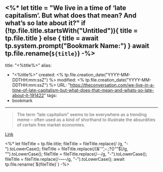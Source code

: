 <%*
let title = "We live in a time of ‘late capitalism’. But what does that mean? And what’s so late about it?"
if (!tp.file.title.startsWith("Untitled")){
	title = tp.file.title
} else {
	title = await tp.system.prompt("Bookmark Name:")
}
await tp.file.rename(`${title}`)
-%>
---
title: "<%title%>"
alias:
- "<%title%>"
created: <% tp.file.creation_date("YYYY-MM-DDTHH:mm:ssZ") %>
modified: <% tp.file.creation_date("YYYY-MM-DDTHH:mm:ssZ") %>
URL:  "https://theconversation.com/we-live-in-a-time-of-late-capitalism-but-what-does-that-mean-and-whats-so-late-about-it-191422"
tags:
- bookmark
---

> The term “late capitalism” seems to be everywhere as a trending meme – often used as a kind of shorthand to illustrate the absurdities of certain free market economies.

[Link](https://theconversation.com/we-live-in-a-time-of-late-capitalism-but-what-does-that-mean-and-whats-so-late-about-it-191422)

<%*
let fileTitle = tp.file.title;
fileTitle = fileTitle.replace(/ /g, "-").toLowerCase();
fileTitle = fileTitle.replace(/[&'’‘’,–.;?()“”$]/g, "").toLowerCase();
fileTitle = fileTitle.replace(/--/g, "-").toLowerCase();
fileTitle = fileTitle.replace(/-—-/g, "-").toLowerCase();
await tp.file.rename(`${fileTitle}`)
-%>